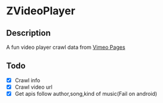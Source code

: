 # ZVideoPlayer

## Description
A fun video player crawl data from [Vimeo Pages](https://vimeo.com/)

## Todo 
- [x] Crawl info 
- [x] Crawl video url
- [X] Get apis follow author,song,kind of music(Fail on android)
